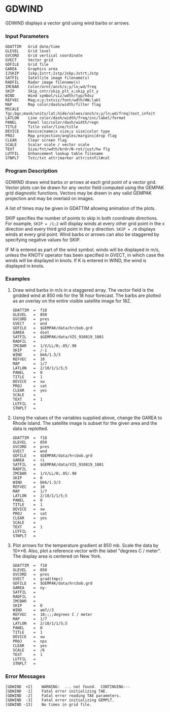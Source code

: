 # GDWIND

GDWIND displays a vector grid using wind barbs or arrows.

### Input Parameters
 
    GDATTIM   Grid date/time
    GLEVEL    Grid level
    GVCORD    Grid vertical coordinate
    GVECT     Vector grid
    GDFILE    Grid file
    GAREA     Graphics area
    IJSKIP    Iskp;Istrt;Istp/Jskp;Jstrt;Jstp
    SATFIL    Satellite image filename(s)
    RADFIL    Radar image filename(s)
    IMCBAR    Color/ornt/anch/x;y/ln;wd/freq
    SKIP      Skip_cntr/skip_plt_x;skip_plt_y
    WIND      Wind symbol/siz/wdth/typ/hdsz
    REFVEC    Mag;x;y;txtsiz/font/wdth/HW;labl
    MAP       Map color/dash/width/filter flag
    MSCALE    fgc;bgc;mask/units/lat;hide/values/anch/x;y/ln;wd/freq|text_info|t
    LATLON    Line color/dash/width/freq/inc/label/format
    PANEL     Panel loc/color/dash/width/regn
    TITLE     Title color/line/title
    DEVICE    Device|name|x size;y size|color type
    PROJ      Map projection/angles/margins|drop flag
    CLEAR     Clear screen flag
    SCALE     Scalar scale / vector scale
    TEXT      Size/fnt/wdth/brdr/N-rot/just/hw flg
    LUTFIL    Enhancement lookup table filename
    STNPLT    Txtc/txt attr|marker attr|stnfil#col
 
 

### Program Description
 
GDWIND draws wind barbs or arrows at each grid point of a
vector grid.  Vector plots can be drawn for any vector field
computed using the GEMPAK grid diagnostic functions.  Vectors
may be drawn in any valid GEMPAK projection and may be
overlaid on images.

A list of times may be given in GDATTIM allowing animation
of the plots.

SKIP specifies the number of points to skip in both coordinate
directions.  For example, `SKIP = /1;2` will display winds at every
other grid point in the x direction and every third grid point in
the y direction.  `SKIP = /0` displays winds at every grid point.
Wind barbs or arrows can also be staggered by specifying negative
values for SKIP.

IF M is entered as part of the wind symbol, winds will be
displayed in m/s, unless the KNOTV operator has been specified
in GVECT, in which case the winds will be displayed in knots.
If K is entered in WIND, the wind is displayed in knots.

 
### Examples
 
1.  Draw wind barbs in m/s in a staggered array.  The vector
    field is the gridded wind at 850 mb for the 18 hour forecast.
The barbs are plotted as an overlay on the entire visible
satellite image for 18Z.
    
        GDATTIM	 =  f18
        GLEVEL	 =  850
        GVCORD	 =  pres
        GVECT	 =  wnd
        GDFILE	 =  $GEMPAK/data/hrcbob.grd
        GAREA	 =  dset
        SATFIL	 =  $GEMPAK/data/VIS_910819_1801
        RADFIL	 =
        IMCBAR   =  1/V/LL/0;.05/.90
        SKIP	 =  /-1
        WIND	 =  bk6/1.5/3
        REFVEC	 =  10
        MAP	     =  1/7
        LATLON	 =  2/10/1/1/5;5
        PANEL	 =  0
        TITLE	 =  1
        DEVICE	 =  xw
        PROJ	 =  sat
        CLEAR	 =  yes
        SCALE	 =
        TEXT	 =  1
        LUTFIL   =
        STNPLT   =

2.  Using the values of the variables supplied above, change
the GAREA to Rhode Island.  The satellite image is subset
for the given area and the data is replotted.
    
        GDATTIM	 =  f18
        GLEVEL	 =  850
        GVCORD	 =  pres
        GVECT	 =  wnd
        GDFILE	 =  $GEMPAK/data/hrcbob.grd
        GAREA	 =  ri
        SATFIL	 =  $GEMPAK/data/VIS_910819_1801
        RADFIL	 =
        IMCBAR   =  1/V/LL/0;.05/.90
        SKIP	 =  0
        WIND	 =  bk6/1.5/3
        REFVEC	 =  10
        MAP	     =  1/7
        LATLON	 =  2/10/1/1/5;5
        PANEL	 =  0
        TITLE	 =  1
        DEVICE	 =  xw
        PROJ	 =  sat
        CLEAR	 =  yes
        SCALE	 =
        TEXT	 =  1
        LUTFIL   =
        STNPLT   =

3.  Plot arrows for the temperature gradient at 850 mb.  Scale the
data by 10**6.  Also, plot a reference vector with the label
"degrees C / meter".  The display area is centered on New York.
    
        GDATTIM	 =  f18
        GLEVEL	 =  850
        GVCORD	 =  pres
        GVECT	 =  grad(tmpc)
        GDFILE	 =  $GEMPAK/data/hrcbob.grd
        GAREA	 =  ny-
        SATFIL	 =
        RADFIL	 =
        IMCBAR   =
        SKIP	 =  0
        WIND	 =  am7//3
        REFVEC	 =  10;;;;degrees C / meter
        MAP	     =  1/7
        LATLON	 =  2/10/1/1/5;5
        PANEL	 =  0
        TITLE	 =  1
        DEVICE	 =  xw
        PROJ	 =  nps
        CLEAR	 =  yes
        SCALE	 =  /6
        TEXT	 =  1
        LUTFIL   =
        STNPLT   =

### Error Messages
 
    [GDWIND  +2]    WARNING:  ... not found.  CONTINUING---
    [GDWIND  -1]    Fatal error initializing TAE.
    [GDWIND  -2]    Fatal error reading TAE parameters.
    [GDWIND  -3]    Fatal error initializing GEMPLT.
    [GDWIND -13]    No times in grid file.
